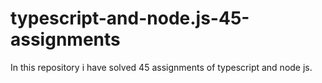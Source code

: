 # typescript-and-node.js-45-assignments
In this repository i have solved 45 assignments of typescript and node js.
